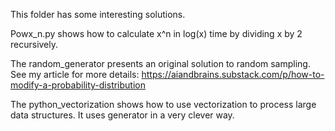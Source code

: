 This folder has some interesting solutions.

Powx_n.py shows how to calculate x^n in log(x) time by dividing x by 2 recursively.

The random_generator presents an original solution to random sampling.
See my article for more details: https://aiandbrains.substack.com/p/how-to-modify-a-probability-distribution

The python_vectorization shows how to use vectorization to process large data structures.  It uses generator in a very clever way.  
